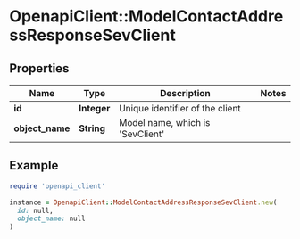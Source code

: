# OpenapiClient::ModelContactAddressResponseSevClient

## Properties

| Name | Type | Description | Notes |
| ---- | ---- | ----------- | ----- |
| **id** | **Integer** | Unique identifier of the client |  |
| **object_name** | **String** | Model name, which is &#39;SevClient&#39; |  |

## Example

```ruby
require 'openapi_client'

instance = OpenapiClient::ModelContactAddressResponseSevClient.new(
  id: null,
  object_name: null
)
```

